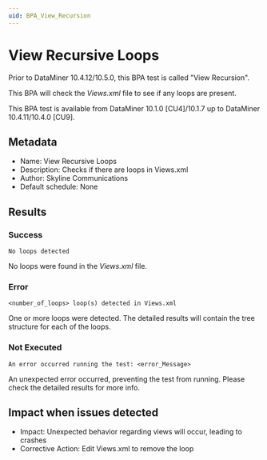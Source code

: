 ```yaml
---
uid: BPA_View_Recursion
---
```


# View Recursive Loops

Prior to DataMiner 10.4.12/10.5.0<!--RN 40751-->, this BPA test is called "View Recursion".

This BPA will check the *Views.xml* file to see if any loops are present.

This BPA test is available from DataMiner 10.1.0 [CU4]/10.1.7 up to DataMiner 10.4.11/10.4.0 [CU9]<!--RN 40751-->.

## Metadata

- Name: View Recursive Loops
- Description: Checks if there are loops in Views.xml
- Author: Skyline Communications
- Default schedule: None

## Results

### Success

`No loops detected`

No loops were found in the *Views.xml* file.

### Error

`<number_of_loops> loop(s) detected in Views.xml`

One or more loops were detected. The detailed results will contain the tree structure for each of the loops.

### Not Executed

`An error occurred running the test: <error_Message>`

An unexpected error occurred, preventing the test from running. Please check the detailed results for more info.

## Impact when issues detected

- Impact: Unexpected behavior regarding views will occur, leading to crashes
- Corrective Action: Edit Views.xml to remove the loop
